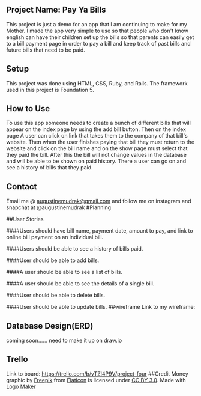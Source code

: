 ## Project Name: Pay Ya Bills
This project is just a demo for an app that I am continuing to make for my Mother. I made the app very simple to use so that people who don't know english can have their children set up the bills so that parents can easily get to a bill payment page in order to pay a bill and keep track of past bills and future bills that need to be paid.

## Setup
This project was done using HTML, CSS, Ruby, and Rails. The framework used in this project is Foundation 5.

## How to Use
To use this app someone needs to create a bunch of different bills that will appear on the index page by using the add bill button. Then on the index page A user can click on link that takes them to the company of that bill's website. Then when the user finishes paying that bill they must return to the website and click on the bill name and on the show page must select that they paid the bill. After this the bill will not change values in the database and will be able to be shown on paid history. There a user can go on and see a history of bills that they paid.
## Contact
Email me @ augustinemudrak@gmail.com and follow me on instagram and snapchat at @augustinemudrak
#Planning

##User Stories

####Users should have bill name, payment date, amount to pay, and link to online bill payment on an individual bill.

####Users should be able to see a history of bills paid.

####User should be able to add bills.

####A user should be able to see a list of bills.

####A user should be able to see the details of a single bill.

####User should be able to delete bills.

####User should be able to update bills.
##wireframe
Link to my wireframe:
## Database Design(ERD)
coming soon...... need to make it up on draw.io
## Trello
Link to board: https://trello.com/b/vTZl4P9V/project-four
##Credit
Money graphic by <a href="http://www.freepik.com/">Freepik</a> from <a href="http://www.flaticon.com/">Flaticon</a> is licensed under <a href="http://creativecommons.org/licenses/by/3.0/" title="Creative Commons BY 3.0">CC BY 3.0</a>. Made with <a href="http://logomakr.com" title="Logo Maker">Logo Maker</a>
